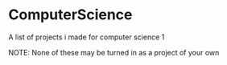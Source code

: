 # ComputerScience
A list of projects i made for computer science 1


NOTE: None of these may be turned in as a project of your own
